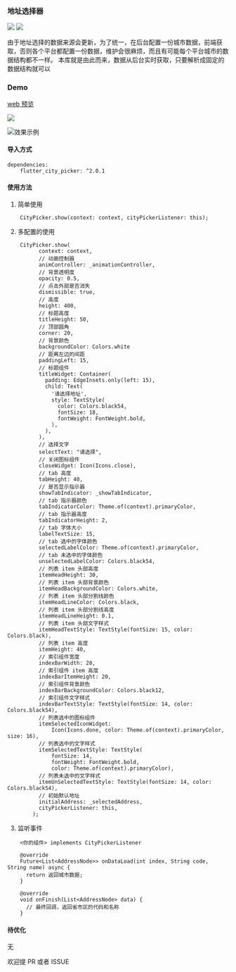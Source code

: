 ### 地址选择器

[![](https://img.shields.io/pub/v/flutter_city_picker.svg?color=blue)](https://pub.dev/packages/flutter_city_picker)
[![](https://img.shields.io/github/last-commit/wenchaosong/FlutterCityPicker?color=yellow)](https://github.com/wenchaosong/FlutterCityPicker)

由于地址选择的数据来源会更新，为了统一，在后台配置一份城市数据，前端获取，否则各个平台都配置一份数据，维护会很麻烦，而且有可能每个平台城市的数据结构都不一样。
本库就是由此而来，数据从后台实时获取，只要解析成固定的数据结构就可以

### Demo
[web 预览](https://wenchaosong.github.io/FlutterCityPicker/)

[![](https://img.shields.io/badge/click_to_download_APK-FlutterCityPicker-ff69b4)](https://github.com/wenchaosong/FlutterCityPicker/releases/download/v2.0.0/app-release.apk)

![效果示例](https://img.alicdn.com/imgextra/i4/2315514881/O1CN01Y3VhZC1lvXyQ1bV6n_!!2315514881.gif)

#### 导入方式

```
dependencies:
    flutter_city_picker: ^2.0.1
```

#### 使用方法

1. 简单使用

```
    CityPicker.show(context: context, cityPickerListener: this);
```

2. 多配置的使用

```
    CityPicker.show(
          context: context,
          // 动画控制器
          animController: _animationController,
          // 背景透明度
          opacity: 0.5,
          // 点击外部是否消失
          dismissible: true,
          // 高度
          height: 400,
          // 标题高度
          titleHeight: 50,
          // 顶部圆角
          corner: 20,
          // 背景颜色
          backgroundColor: Colors.white
          // 距离左边的间距
          paddingLeft: 15,
          // 标题组件
          titleWidget: Container(
            padding: EdgeInsets.only(left: 15),
            child: Text(
              '请选择地址',
              style: TextStyle(
                color: Colors.black54,
                fontSize: 18,
                fontWeight: FontWeight.bold,
              ),
            ),
          ),
          // 选择文字
          selectText: "请选择",
          // 关闭图标组件
          closeWidget: Icon(Icons.close),
          // tab 高度
          tabHeight: 40,
          // 是否显示指示器
          showTabIndicator: _showTabIndicator,
          // tab 指示器颜色
          tabIndicatorColor: Theme.of(context).primaryColor,
          // tab 指示器高度
          tabIndicatorHeight: 2,
          // tab 字体大小
          labelTextSize: 15,
          // tab 选中的字体颜色
          selectedLabelColor: Theme.of(context).primaryColor,
          // tab 未选中的字体颜色
          unselectedLabelColor: Colors.black54,
          // 列表 item 头部高度
          itemHeadHeight: 30,
          // 列表 item 头部背景颜色
          itemHeadBackgroundColor: Colors.white,
          // 列表 item 头部分割线颜色
          itemHeadLineColor: Colors.black,
          // 列表 item 头部分割线高度
          itemHeadLineHeight: 0.1,
          // 列表 item 头部文字样式
          itemHeadTextStyle: TextStyle(fontSize: 15, color: Colors.black),
          // 列表 item 高度
          itemHeight: 40,
          // 索引组件宽度
          indexBarWidth: 28,
          // 索引组件 item 高度
          indexBarItemHeight: 20,
          // 索引组件背景颜色
          indexBarBackgroundColor: Colors.black12,
          // 索引组件文字样式
          indexBarTextStyle: TextStyle(fontSize: 14, color: Colors.black54),
          // 列表选中的图标组件
          itemSelectedIconWidget:
              Icon(Icons.done, color: Theme.of(context).primaryColor, size: 16),
          // 列表选中的文字样式
          itemSelectedTextStyle: TextStyle(
              fontSize: 14,
              fontWeight: FontWeight.bold,
              color: Theme.of(context).primaryColor),
          // 列表未选中的文字样式
          itemUnSelectedTextStyle: TextStyle(fontSize: 14, color: Colors.black54),
          // 初始默认地址
          initialAddress: _selectedAddress,
          cityPickerListener: this,
        );
```

3. 监听事件

```
    <你的组件> implements CityPickerListener

    @override
    Future<List<AddressNode>> onDataLoad(int index, String code, String name) async {
      return 返回城市数据;
    }

    @override
    void onFinish(List<AddressNode> data) {
      // 最终回调，返回省市区的代码和名称
    }
```

#### 待优化

无

欢迎提 PR 或者 ISSUE

